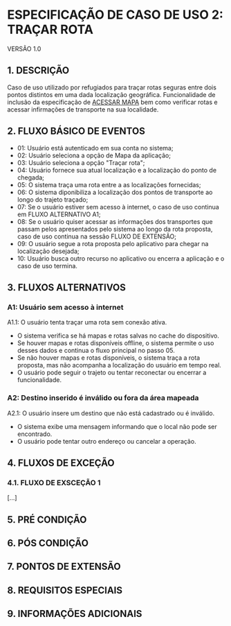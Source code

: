 # ESPECIFICAÇÃO DE CASO DE USO 2: TRAÇAR ROTA

VERSÃO 1.0

## 1. DESCRIÇÃO
Caso de uso utilizado por refugiados para traçar rotas seguras entre dois pontos distintos em uma dada localização geográfica. Funcionalidade de inclusão da especificação de [ACESSAR MAPA](/uc/especificacoes/01/) bem como verificar rotas e acessar infirmações de transporte na sua localidade.

## 2. FLUXO BÁSICO DE EVENTOS
- 01: Usuário está autenticado em sua conta no sistema;
- 02: Usuário seleciona a opção de Mapa da aplicação;
- 03: Usuário seleciona a opção "Traçar rota";
- 04: Usuário fornece sua atual localização e a localização do ponto de chegada;
- 05: O sistema traça uma rota entre a as localizações fornecidas;
- 06: O sistema diponibiliza a localização dos pontos de transporte ao longo do trajeto traçado;
- 07: Se o usuário estiver sem acesso à internet, o caso de uso continua em FLUXO ALTERNATIVO A1;
- 08: Se o usuário quiser acessar as informações dos transportes que passam pelos apresentados pelo sistema ao longo da rota proposta, caso de uso continua na sessão FLUXO DE EXTENSÃO;
- 09: O usuário segue a rota proposta pelo aplicativo para chegar na localização desejada;
- 10: Usuário busca outro recurso no aplicativo ou encerra a aplicação e o caso de uso termina.

## 3. FLUXOS ALTERNATIVOS

### A1: Usuário sem acesso à internet

A1.1: O usuário tenta traçar uma rota sem conexão ativa.

- O sistema verifica se há mapas e rotas salvas no cache do dispositivo.
- Se houver mapas e rotas disponíveis offline, o sistema permite o uso desses dados e continua o fluxo principal no passo 05.
- Se não houver mapas e rotas disponíveis, o sistema traça a rota proposta, mas não acompanha a localização do usuário em tempo real.
- O usuário pode seguir o trajeto ou tentar reconectar ou encerrar a funcionalidade.

### A2: Destino inserido é inválido ou fora da área mapeada

A2.1: O usuário insere um destino que não está cadastrado ou é inválido.

- O sistema exibe uma mensagem informando que o local não pode ser encontrado.
- O usuário pode tentar outro endereço ou cancelar a operação.

## 4. FLUXOS DE EXCEÇÃO

### 4.1. FLUXO DE EXSCEÇÃO 1

[...]

## 5. PRÉ CONDIÇÃO

## 6. PÓS CONDIÇÃO

## 7. PONTOS DE EXTENSÃO

## 8. REQUISITOS ESPECIAIS

## 9. INFORMAÇÕES ADICIONAIS

